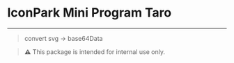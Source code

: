 # IconPark Mini Program Taro

---

> convert svg -> base64Data

> ⚠️ This package is intended for internal use only. 
